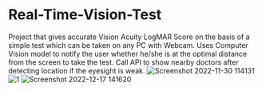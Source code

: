 # Real-Time-Vision-Test
Project that gives accurate Vision Acuity LogMAR Score on the basis of a simple test which can be taken on any PC with Webcam.
Uses Computer Vision model to notify the user whether he/she is at the optimal distance from the screen to take the test.
Call API to show nearby doctors after detecting location if the eyesight is weak.
![Screenshot 2022-11-30 114131](https://user-images.githubusercontent.com/61062608/208233842-a9fd823b-da04-4807-a534-5dd4ac01f0c4.png)
![1](https://user-images.githubusercontent.com/61062608/208233876-8bc277e3-9633-45ea-b00a-fbfa015d67e0.png)
![Screenshot 2022-12-17 141620](https://user-images.githubusercontent.com/61062608/208233928-77c8bbc3-1db6-4e50-9329-237350a2d853.png)
